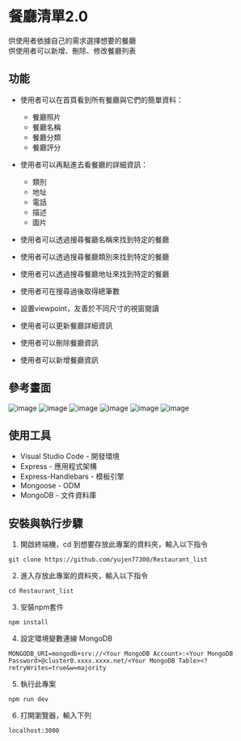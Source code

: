 # 餐廳清單2.0
供使用者依據自己的需求選擇想要的餐廳<br>
供使用者可以新增、刪除、修改餐廳列表

## 功能

+ 使用者可以在首頁看到所有餐廳與它們的簡單資料：
  - 餐廳照片
  - 餐廳名稱
  - 餐廳分類
  - 餐廳評分

+ 使用者可以再點進去看餐廳的詳細資訊：
  - 類別
  - 地址
  - 電話
  - 描述
  - 圖片

+ 使用者可以透過搜尋餐廳名稱來找到特定的餐廳
+ 使用者可以透過搜尋餐廳類別來找到特定的餐廳
+ 使用者可以透過搜尋餐廳地址來找到特定的餐廳
+ 使用者可在搜尋過後取得總筆數
+ 設置viewpoint，友善於不同尺寸的視窗閱讀
+ 使用者可以更新餐廳詳細資訊
+ 使用者可以刪除餐廳資訊
+ 使用者可以新增餐廳資訊

## 參考畫面
![image](https://user-images.githubusercontent.com/54500773/189491652-e48abdf4-1328-4eea-b783-29cac0d558b0.png)
![image](https://user-images.githubusercontent.com/54500773/187078665-0dcdfd6f-2988-43e9-86a4-40f37b929cc2.png)
![image](https://user-images.githubusercontent.com/54500773/187078689-cac47c1e-a87f-42ed-aac4-f5e6c7979bed.png)
![image](https://user-images.githubusercontent.com/54500773/187078721-0efed399-e8f2-4229-9ae1-e11113abb8de.png)
![image](https://user-images.githubusercontent.com/54500773/189491455-2f417375-55f7-455b-8f1a-85a1c9594ece.png)
![image](https://user-images.githubusercontent.com/54500773/189491502-e377ff20-b1f6-47a3-bcad-fcf673955d52.png)


## 使用工具
+ Visual Studio Code - 開發環境
+ Express - 應用程式架構
+ Express-Handlebars - 模板引擎
+ Mongoose - ODM
+ MongoDB - 文件資料庫

## 安裝與執行步驟
1. 開啟終端機，cd 到想要存放此專案的資料夾，輸入以下指令
```
git clone https://github.com/yujen77300/Restaurant_list
```
2. 進入存放此專案的資料夾，輸入以下指令
```
cd Restaurant_list
```
3. 安裝npm套件
```
npm install
```
4. 設定環境變數連線 MongoDB
```
MONGODB_URI=mongodb+srv://<Your MongoDB Account>:<Your MongoDB Password>@cluster0.xxxx.xxxx.net/<Your MongoDB Table><?retryWrites=true&w=majority
```
5. 執行此專案
```
npm run dev
```
6. 打開瀏覽器，輸入下列
```
localhost:3000
```
